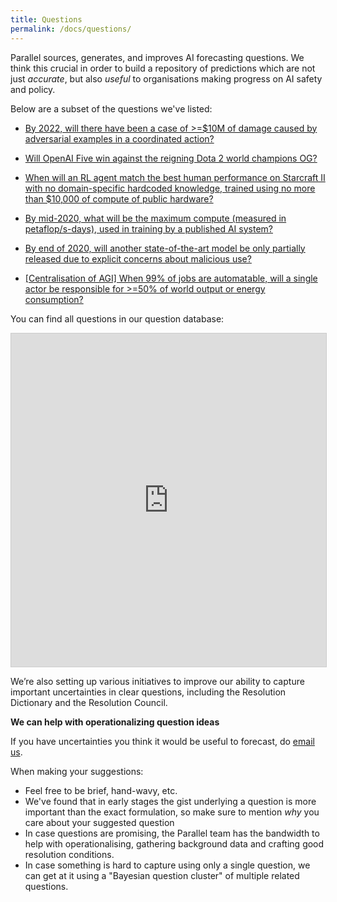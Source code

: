 ```yaml
---
title: Questions
permalink: /docs/questions/
---
```


Parallel sources, generates, and improves AI forecasting questions. We think this crucial in order to build a repository of predictions which are not just *accurate*, but also *useful* to organisations making progress on AI safety and policy.

Below are a subset of the questions we've listed:

- [By 2022, will there have been a case of >=$10M of damage caused by adversarial examples in a coordinated action?](https://ai.metaculus.com/questions/163/by-2022-will-there-have-been-a-case-of-10m-of-damage-caused-by-adversarial-examples-in-a-coordinated-action/)

- [Will OpenAI Five win against the reigning Dota 2 world champions OG?]('https://ai.metaculus.com/questions/135/will-openai-five-win-against-the-reigning-dota-2-world-champions-og/')

- [When will an RL agent match the best human performance on Starcraft II with no domain-specific hardcoded knowledge, trained using no more than $10,000 of compute of public hardware?](https://ai.metaculus.com/questions/2/when-will-an-rl-agent-match-the-best-human-performance-on-starcraft-ii-with-no-domain-specific-hardcoded-knowledge-trained-using-no-more-than-10000-of-compute-of-public-hardware/)

- [By mid-2020, what will be the maximum compute (measured in petaflop/s-days), used in training by a published AI system?](https://ai.metaculus.com/questions/8/by-mid-2020-what-will-be-the-maximum-compute-measured-in-petaflops-days-used-in-training-by-a-published-ai-system/)

- [By end of 2020, will another state-of-the-art model be only partially released due to explicit concerns about malicious use?]('https://ai.metaculus.com/questions/117/by-end-of-2020-will-another-state-of-the-art-model-be-only-partially-released-due-to-explicit-concerns-about-malicious-use/')

- [[Centralisation of AGI] When 99% of jobs are automatable, will a single actor be responsible for >=50% of world output or energy consumption?](https://ai.metaculus.com/questions/167/centralisation-of-agi-when-99-of-jobs-are-automatable-will-a-single-actor-be-responsible-for-50-of-world-output-or-energy-consumption/)

You can find all questions in our question database:

<iframe class="airtable-embed" src="https://airtable.com/embed/shr7cfXwB770bdxcO?backgroundColor=green&viewControls=on" frameborder="0" onmousewheel="" width="100%" height="533" style="background: transparent; border: 1px solid #ccc;"></iframe>

We’re also setting up various initiatives to improve our ability to capture important uncertainties in clear questions, including the Resolution Dictionary and the Resolution Council.

**We can help with operationalizing question ideas**

If you have uncertainties you think it would be useful to forecast, do [email us](mailto:hello@parallelforecast.com).

When making your suggestions:

- Feel free to be brief, hand-wavy, etc.
- We've found that in early stages the gist underlying a question is more important than the exact formulation, so make sure to mention *why* you care about your suggested question
- In case questions are promising, the Parallel team has the bandwidth to help with operationalising, gathering background data and crafting good resolution conditions.
- In case something is hard to capture using only a single question, we can get at it using a "Bayesian question cluster" of multiple related questions.
